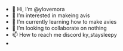 - 👋 Hi, I’m @ylovemora
- 👀 I’m interested in makeing avis
- 🌱 I’m currently learning how to make avies
- 💞️ I’m looking to collaborate on nothing
- 📫 How to reach me discord ky_staysleepy
- 

<!---
ylovemora/ylovemora is a ✨ special ✨ repository because its `README.md` (this file) appears on your GitHub profile.
You can click the Preview link to take a look at your changes.
--->
